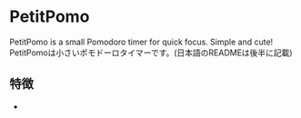 # PetitPomo
PetitPomo is a small Pomodoro timer for quick focus. Simple and cute!  
PetitPomoは小さいポモドーロタイマーです。(日本語のREADMEは後半に記載)  

## 特徴
* 






